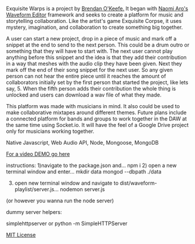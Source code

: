 Exquisite Warps is a project by <a href="brendan.okeefefam.com">Brendan O'Keefe.</a> It began with <a href="https://github.com/naomiaro/waveform-playlist">Naomi Aro's Waveform Editor</a> framework and seeks to create a platform for music and storytelling collaboration. Like the artist's game Exquisite Corpse, it uses mystery, imagination, and collaboration to create something big together.

A user can start a new project, drop in a piece of music and mark off a snippet at the end to send to the next person.  This could be a drum outro or something that they will have to start with.  The next user cannot play anything before this snippet and the idea is that they add their contribution in a way that meshes with the audio clip they have been given. Next they mark off the end of their song snippet for the next user.  So any given person can not hear the entire piece until it reaches the amount of collaborators initially set by the first person that started the project, like lets say, 5. When the fifth person adds their contribution the whole thing is unlocked and users can download a wav file of what they made.

This platform was made with musicians in mind. It also could be used to make collaborative mixtapes around different themes. Future plans include a connected platform for bands and groups to work together in the DAW at the same time using Socket.io. It will have the feel of a Google Drive project only for musicians working together.

Native Javascript, Web Audio API, Node, Mongoose, MongoDB

<a href="https://www.youtube.com/watch?v=KDwkkep8ER4&t=5s">For a video DEMO go here</a>



instructions:
1)navigate to the package.json and...
npm i
2) open a new terminal window and enter...
mkdir data
mongod --dbpath ./data

3) open new terminal window and navigate to dist/waveform-playlist/server.js...
nodemon server.js

(or however you wanna run the node server)

dummy server helpers:

simplehttpserver 
or 
python -m SimpleHTTPServer


[MIT License](http://doge.mit-license.org)
